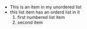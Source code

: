 - This is an item in my unordered list
- this list item has an orderd list in it
    1. first numbered list item
    2. second item

